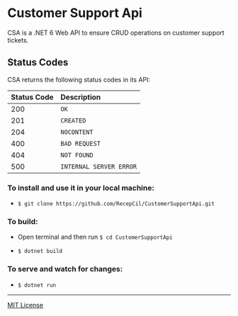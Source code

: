 # Customer Support Api

CSA is a .NET 6 Web API to ensure CRUD operations on customer support tickets. 

## Status Codes

CSA returns the following status codes in its API:

| Status Code | Description |
| :--- | :--- |
| 200 | `OK` |
| 201 | `CREATED` |
| 204 | `NOCONTENT` |
| 400 | `BAD REQUEST` |
| 404 | `NOT FOUND` |
| 500 | `INTERNAL SERVER ERROR` |


### To install and use it in your local machine:
              
- `$ git clone https://github.com/RecepCil/CustomerSupportApi.git`

### To build:

- Open terminal and then run `$ cd CustomerSupportApi`

- `$ dotnet build`

### To serve and watch for changes:

- `$ dotnet run`



---
[MIT License](https://opensource.org/licenses/MIT)
